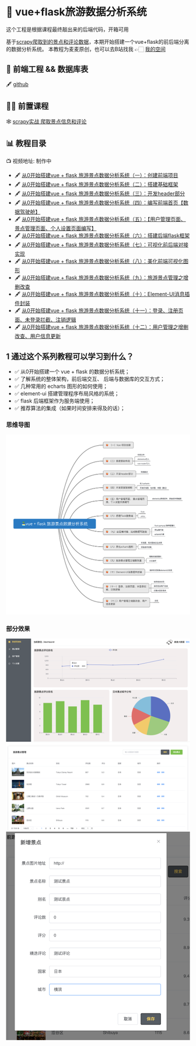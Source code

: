 # 🥥 vue+flask旅游数据分析系统
这个工程是根据课程最终敲出来的后端代码，开箱可用

基于[scrapy爬取到的景点和评论数据](https://blog.csdn.net/roccreed/article/details)，本期开始搭建一个vue+flask的前后端分离的数据分析系统。
本教程为麦麦原创，也可以去B站找我 👉🏻 [我的空间](https://space.bilibili.com/1583208775)

## 🧾 前端工程 && 数据库表
🖋 [github](https://github.com/redcomet88/tour-vue)

## 🧑‍🎓 前置课程
🕸 [scrapy实战 爬取景点信息和评论](https://blog.csdn.net/roccreed/article/details/140680833)
## 📊 教程目录
📺 视频地址: 制作中
- 🖋 [从0开始搭建vue + flask 旅游景点数据分析系统（一）：创建前端项目](https://blog.csdn.net/roccreed/article/details/140734085)
- 🖋 [从0开始搭建vue + flask 旅游景点数据分析系统（二）：搭建基础框架](https://blog.csdn.net/roccreed/article/details/140737467)
- 🖋 [从0开始搭建vue + flask 旅游景点数据分析系统（三）：开发header部分](https://blog.csdn.net/roccreed/article/details/140746449)
- 🖋 [从0开始搭建vue + flask 旅游景点数据分析系统（四）：编写前端首页【数据驾驶舱】](https://blog.csdn.net/roccreed/article/details/140749716)
- 🖋 [从0开始搭建vue + flask 旅游景点数据分析系统（五）：【用户管理页面、 景点管理页面、个人设置页面编写】](https://blog.csdn.net/roccreed/article/details/140804831)
- 🖋 [从0开始搭建vue + flask 旅游景点数据分析系统（六）：搭建后端flask框架](https://blog.csdn.net/roccreed/article/details/140862893)
- 🖋 [从0开始搭建vue + flask 旅游景点数据分析系统（七）：可视化前后端对接实现](https://blog.csdn.net/roccreed/article/details/140927803)
- 🖋 [从0开始搭建vue + flask 旅游景点数据分析系统（八）：美化前端可视化图形](https://blog.csdn.net/roccreed/article/details/140931449)
- 🖋 [从0开始搭建vue + flask 旅游景点数据分析系统（九）：旅游景点管理之增删改查](https://blog.csdn.net/roccreed/article/details/141182627)
- 🖋 [从0开始搭建vue + flask 旅游景点数据分析系统（十）：Element-UI消息插件封装](https://blog.csdn.net/roccreed/article/details/141187650)
- 🖋 [从0开始搭建vue + flask 旅游景点数据分析系统（十一）：登录、注册页面、未登录拦截、注销逻辑](https://blog.csdn.net/roccreed/article/details/141231452)
- 🖋 [从0开始搭建vue + flask 旅游景点数据分析系统（十二）：用户管理之增删改查、用户信息更新](https://blog.csdn.net/roccreed/article/details/141231610)
## 1 通过这个系列教程可以学习到什么？

- ✅  从0开始搭建一个  vue + flask 的数据分析系统；
- ✅  了解系统的整体架构，前后端交互、 后端与数据库的交互方式；
- ✅  几种常用的 echarts 图形的如何使用；
- ✅  element-ui 搭建管理程序布局风格的系统；
- ✅  flask 后端框架作为服务端使用；
- ✅   推荐算法的集成（如果时间安排来得及的话）；

### 思维导图
![](思维导图.png)

### 部分效果
![在这里插入图片描述](1.png)
![在这里插入图片描述](2.png)
![在这里插入图片描述](3.png)


